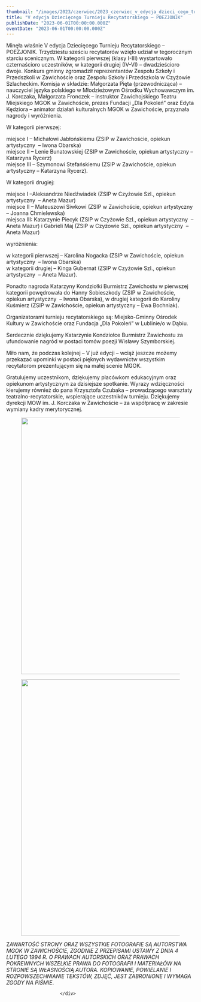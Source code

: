 ```yaml
---
thumbnail: "/images/2023/czerwiec/2023_czerwiec_v_edycja_dzieci_cego_turnieju_recytatorskiego_poezjonik_2023_06_v_edycja_dzieci_cego_turnieju_recytatorskiego_poezjonik_URA_7676-1024x684.jpg"
title: "V edycja Dziecięcego Turnieju Recytatorskiego – POEZJONIK"
publishDate: "2023-06-01T00:00:00.000Z"
eventDate: "2023-06-01T00:00:00.000Z"
---
```


<div class="entry-content">
							
							
<p>Minęła właśnie V edycja Dziecięcego Turnieju Recytatorskiego – POEZJONIK. Trzydziestu sześciu recytatorów wzięło udział w tegorocznym starciu scenicznym. W kategorii pierwszej (klasy I-III) wystartowało czternaścioro uczestników, w kategorii drugiej (IV-VI) – dwadzieścioro dwoje. Konkurs gminny zgromadził reprezentantów Zespołu Szkoły i Przedszkoli w Zawichoście oraz Zespołu Szkoły i Przedszkola w Czyżowie Szlacheckim. Komisja w składzie: Małgorzata Pięta (przewodnicząca) – nauczyciel języka polskiego w Młodzieżowym Ośrodku Wychowawczym im. J. Korczaka, Małgorzata Fronczek – instruktor Zawichojskiego Teatru Miejskiego MGOK w Zawichoście, prezes Fundacji „Dla Pokoleń” oraz Edyta Kędziora – animator działań kulturalnych MGOK w Zawichoście, przyznała nagrody i wyróżnienia.</p>



<p>W kategorii pierwszej:</p>



<p>miejsce I – Michałowi Jabłońskiemu (ZSIP w Zawichoście, opiekun artystyczny &nbsp;– Iwona Obarska)<br>miejsce II – Lenie Bunatowskiej (ZSIP w Zawichoście, opiekun artystyczny – Katarzyna Rycerz)<br>miejsce III – Szymonowi Stefańskiemu (ZSIP w Zawichoście, opiekun artystyczny – Katarzyna Rycerz).</p>



<p>W kategorii drugiej:</p>



<p>miejsce I –Aleksandrze Niedźwiadek (ZSIP w Czyżowie Szl., opiekun artystyczny &nbsp;– Aneta Mazur)<br>miejsce II – Mateuszowi Siwkowi (ZSIP w Zawichoście, opiekun artystyczny – Joanna Chmielewska)<br>miejsca III: Katarzynie Piecyk (ZSIP w Czyżowie Szl., opiekun artystyczny &nbsp;– Aneta Mazur) i Gabrieli Maj (ZSIP w Czyżowie Szl., opiekun artystyczny &nbsp;– Aneta Mazur)</p>



<p>wyróżnienia:</p>



<p>w kategorii pierwszej – Karolina Nogacka (ZSIP w Zawichoście, opiekun artystyczny &nbsp;– Iwona Obarska)<br>w kategorii drugiej – Kinga Gubernat (ZSIP w Czyżowie Szl., opiekun artystyczny &nbsp;– Aneta Mazur).</p>



<p>Ponadto nagroda Katarzyny Kondziołki Burmistrz Zawichostu w pierwszej kategorii powędrowała do Hanny Sobieszkody (ZSIP w Zawichoście, opiekun artystyczny &nbsp;– Iwona Obarska), w drugiej kategorii do Karoliny Kuśmierz (ZSIP w Zawichoście, opiekun artystyczny – Ewa Bochniak).</p>



<p>Organizatorami turnieju recytatorskiego są: Miejsko-Gminny Ośrodek Kultury w Zawichoście oraz Fundacja „Dla Pokoleń” w Lublinie/o w Dąbiu.</p>



<p>Serdecznie dziękujemy Katarzynie Kondziołce Burmistrz Zawichostu za ufundowanie nagród w postaci tomów poezji Wisławy Szymborskiej.</p>



<p>Miło nam, że podczas kolejnej – V już edycji – wciąż jeszcze możemy przekazać upominki w postaci pięknych wydawnictw wszystkim recytatorom prezentującym się na małej scenie MGOK.</p>



<p>Gratulujemy uczestnikom, dziękujemy placówkom edukacyjnym oraz opiekunom artystycznym za dzisiejsze spotkanie. Wyrazy wdzięczności kierujemy również do pana Krzysztofa Czubaka – prowadzącego warsztaty teatralno-recytatorskie, wspierające uczestników turnieju. Dziękujemy dyrekcji MOW im. J. Korczaka w Zawichoście – za współpracę w zakresie wymiany kadry merytorycznej.</p>



<figure class="wp-block-image size-large"><a href="http://mgok-zawichost.pl/wp-content/uploads/2023/06/URA_7676.jpg"><img fetchpriority="high" decoding="async" width="1024" height="684" src="/images/2023/czerwiec/2023_czerwiec_v_edycja_dzieci_cego_turnieju_recytatorskiego_poezjonik_2023_06_v_edycja_dzieci_cego_turnieju_recytatorskiego_poezjonik_URA_7676-1024x684.jpg" alt="" class="wp-image-9710" srcset="/images/2023/czerwiec/2023_czerwiec_v_edycja_dzieci_cego_turnieju_recytatorskiego_poezjonik_2023_06_v_edycja_dzieci_cego_turnieju_recytatorskiego_poezjonik_URA_7676-1024x684.jpg 1024w, /images/2023/czerwiec/URA_7676-300x200.jpg 300w, /images/2023/czerwiec/URA_7676-768x513.jpg 768w, /images/2023/czerwiec/URA_7676-1536x1025.jpg 1536w, /images/2023/czerwiec/URA_7676.jpg 1600w" sizes="(max-width: 1024px) 100vw, 1024px"></a></figure>



<figure class="wp-block-image size-large"><a href="http://mgok-zawichost.pl/wp-content/uploads/2023/06/URA_7851.jpg"><img decoding="async" width="1024" height="684" src="/images/2023/czerwiec/2023_czerwiec_v_edycja_dzieci_cego_turnieju_recytatorskiego_poezjonik_2023_06_v_edycja_dzieci_cego_turnieju_recytatorskiego_poezjonik_URA_7851-1024x684.jpg" alt="" class="wp-image-9711" srcset="/images/2023/czerwiec/2023_czerwiec_v_edycja_dzieci_cego_turnieju_recytatorskiego_poezjonik_2023_06_v_edycja_dzieci_cego_turnieju_recytatorskiego_poezjonik_URA_7851-1024x684.jpg 1024w, /images/2023/czerwiec/URA_7851-300x200.jpg 300w, /images/2023/czerwiec/URA_7851-768x513.jpg 768w, /images/2023/czerwiec/URA_7851-1536x1025.jpg 1536w, /images/2023/czerwiec/URA_7851.jpg 1600w" sizes="(max-width: 1024px) 100vw, 1024px"></a></figure>





<p>Z<em>AWARTOŚĆ STRONY ORAZ WSZYSTKIE FOTOGRAFIE SĄ AUTORSTWA MGOK W ZAWICHOŚCIE, ZGODNIE Z PRZEPISAMI USTAWY Z DNIA&nbsp;4 LUTEGO 1994 R. O PRAWACH AUTORSKICH ORAZ PRAWACH POKREWNYCH WSZELKIE PRAWA DO FOTOGRAFII I MATERIAŁÓW NA STRONIE SĄ WŁASNOŚCIĄ AUTORA. KOPIOWANIE, POWIELANIE I ROZPOWSZECHNIANIE TEKSTÓW, ZDJĘĆ, JEST ZABRONIONE I WYMAGA ZGODY NA PIŚMIE</em>.</p>
						
						</div>

